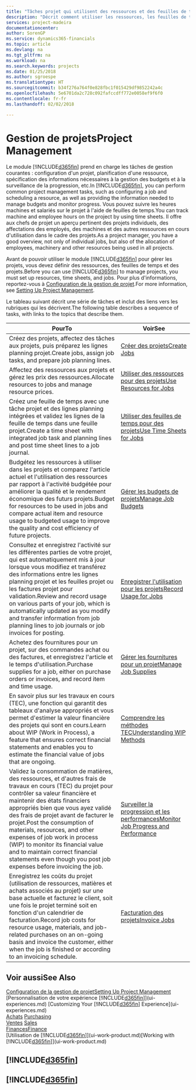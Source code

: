 ```yaml
---
title: "Tâches projet qui utilisent des ressources et des feuilles de temps | Microsoft Docs"
description: "Décrit comment utiliser les ressources, les feuilles de temps et les projets pour la gestion des projets."
services: project-madeira
documentationcenter: 
author: SorenGP
ms.service: dynamics365-financials
ms.topic: article
ms.devlang: na
ms.tgt_pltfrm: na
ms.workload: na
ms.search.keywords: projects
ms.date: 01/25/2018
ms.author: sgroespe
ms.translationtype: HT
ms.sourcegitcommit: b34f276a764f0e828fbc1f015429df9852242a4c
ms.openlocfilehash: 5e6701da2c728c092fafccdff772e0058ef9f6f0
ms.contentlocale: fr-fr
ms.lasthandoff: 02/02/2018

---
```

# <a name="project-management"></a><span data-ttu-id="8cbd8-103">Gestion de projets</span><span class="sxs-lookup"><span data-stu-id="8cbd8-103">Project Management</span></span>
<span data-ttu-id="8cbd8-104">Le module [!INCLUDE[d365fin](includes/d365fin_md.md)] prend en charge les tâches de gestion courantes : configuration d'un projet, planification d'une ressource, spécification des informations nécessaires à la gestion des budgets et à la surveillance de la progression, etc.</span><span class="sxs-lookup"><span data-stu-id="8cbd8-104">In [!INCLUDE[d365fin](includes/d365fin_md.md)], you can perform common project management tasks, such as configuring a job and scheduling a resource, as well as providing the information needed to manage budgets and monitor progress.</span></span> <span data-ttu-id="8cbd8-105">Vous pouvez suivre les heures machines et salariés sur le projet à l'aide de feuilles de temps.</span><span class="sxs-lookup"><span data-stu-id="8cbd8-105">You can track machine and employee hours on the project by using time sheets.</span></span> <span data-ttu-id="8cbd8-106">Il offre aux chefs de projet un aperçu pertinent des projets individuels, des affectations des employés, des machines et des autres ressources en cours d'utilisation dans le cadre des projets.</span><span class="sxs-lookup"><span data-stu-id="8cbd8-106">As a project manager, you have a good overview, not only of individual jobs, but also of the allocation of employees, machinery and other resources being used in all projects.</span></span>

<span data-ttu-id="8cbd8-107">Avant de pouvoir utiliser le module [!INCLUDE[d365fin](includes/d365fin_md.md)] pour gérer les projets, vous devez définir des ressources, des feuilles de temps et des projets.</span><span class="sxs-lookup"><span data-stu-id="8cbd8-107">Before you can use [!INCLUDE[d365fin](includes/d365fin_md.md)] to manage projects, you must set up resources, time sheets, and jobs.</span></span> <span data-ttu-id="8cbd8-108">Pour plus d'informations, reportez-vous à [Configuration de la gestion de projet](projects-setup-projects.md).</span><span class="sxs-lookup"><span data-stu-id="8cbd8-108">For more information, see [Setting Up Project Management](projects-setup-projects.md).</span></span>  

<span data-ttu-id="8cbd8-109">Le tableau suivant décrit une série de tâches et inclut des liens vers les rubriques qui les décrivent.</span><span class="sxs-lookup"><span data-stu-id="8cbd8-109">The following table describes a sequence of tasks, with links to the topics that describe them.</span></span>

| <span data-ttu-id="8cbd8-110">Pour</span><span class="sxs-lookup"><span data-stu-id="8cbd8-110">To</span></span> | <span data-ttu-id="8cbd8-111">Voir</span><span class="sxs-lookup"><span data-stu-id="8cbd8-111">See</span></span> |
| --- | --- |
| <span data-ttu-id="8cbd8-112">Créez des projets, affectez des tâches aux projets, puis préparez les lignes planning projet.</span><span class="sxs-lookup"><span data-stu-id="8cbd8-112">Create jobs, assign job tasks, and prepare job planning lines.</span></span> |[<span data-ttu-id="8cbd8-113">Créer des projets</span><span class="sxs-lookup"><span data-stu-id="8cbd8-113">Create Jobs</span></span>](projects-how-create-jobs.md) |
| <span data-ttu-id="8cbd8-114">Affectez des ressources aux projets et gérez les prix des ressources.</span><span class="sxs-lookup"><span data-stu-id="8cbd8-114">Allocate resources to jobs and manage resource prices.</span></span> |[<span data-ttu-id="8cbd8-115">Utiliser des ressources pour des projets</span><span class="sxs-lookup"><span data-stu-id="8cbd8-115">Use Resources for Jobs</span></span>](projects-how-use-resources.md) |
| <span data-ttu-id="8cbd8-116">Créez une feuille de temps avec une tâche projet et des lignes planning intégrées et validez les lignes de la feuille de temps dans une feuille projet.</span><span class="sxs-lookup"><span data-stu-id="8cbd8-116">Create a time sheet with integrated job task and planning lines and post time sheet lines to a job journal.</span></span> |[<span data-ttu-id="8cbd8-117">Utiliser des feuilles de temps pour des projets</span><span class="sxs-lookup"><span data-stu-id="8cbd8-117">Use Time Sheets for Jobs</span></span>](projects-how-use-time-sheets.md) |
| <span data-ttu-id="8cbd8-118">Budgétez les ressources à utiliser dans les projets et comparez l'article actuel et l'utilisation des ressources par rapport à l'activité budgétée pour améliorer la qualité et le rendement économique des futurs projets.</span><span class="sxs-lookup"><span data-stu-id="8cbd8-118">Budget for resources to be used in jobs and compare actual item and resource usage to budgeted usage to improve the quality and cost efficiency of future projects.</span></span> |[<span data-ttu-id="8cbd8-119">Gérer les budgets de projets</span><span class="sxs-lookup"><span data-stu-id="8cbd8-119">Manage Job Budgets</span></span>](projects-how-manage-budgets.md) |
| <span data-ttu-id="8cbd8-120">Consultez et enregistrez l'activité sur les différentes parties de votre projet, qui est automatiquement mis à jour lorsque vous modifiez et transférez des informations entre les lignes planning projet et les feuilles projet ou les factures projet pour validation.</span><span class="sxs-lookup"><span data-stu-id="8cbd8-120">Review and record usage on various parts of your job, which is automatically updated as you modify and transfer information from job planning lines to job journals or job invoices for posting.</span></span> |[<span data-ttu-id="8cbd8-121">Enregistrer l'utilisation pour les projets</span><span class="sxs-lookup"><span data-stu-id="8cbd8-121">Record Usage for Jobs</span></span>](projects-how-record-job-usage.md) |
| <span data-ttu-id="8cbd8-122">Achetez des fournitures pour un projet, sur des commandes achat ou des factures, et enregistrez l'article et le temps d'utilisation.</span><span class="sxs-lookup"><span data-stu-id="8cbd8-122">Purchase supplies for a job, either on purchase orders or invoices, and record item and time usage.</span></span> |[<span data-ttu-id="8cbd8-123">Gérer les fournitures pour un projet</span><span class="sxs-lookup"><span data-stu-id="8cbd8-123">Manage Job Supplies</span></span>](projects-how-manage-project-supplies.md) |
| <span data-ttu-id="8cbd8-124">En savoir plus sur les travaux en cours (TEC), une fonction qui garantit des tableaux d'analyse appropriés et vous permet d'estimer la valeur financière des projets qui sont en cours.</span><span class="sxs-lookup"><span data-stu-id="8cbd8-124">Learn about WIP (Work in Process), a feature that ensures correct financial statements and enables you to estimate the financial value of jobs that are ongoing.</span></span> |[<span data-ttu-id="8cbd8-125">Comprendre les méthodes TEC</span><span class="sxs-lookup"><span data-stu-id="8cbd8-125">Understanding WIP Methods</span></span>](projects-understanding-wip.md) |
| <span data-ttu-id="8cbd8-126">Validez la consommation de matières, des ressources, et d'autres frais de travaux en cours (TEC) du projet pour contrôler sa valeur financière et maintenir des états financiers appropriés bien que vous ayez validé des frais de projet avant de facturer le projet.</span><span class="sxs-lookup"><span data-stu-id="8cbd8-126">Post the consumption of materials, resources, and other expenses of job work in process (WIP) to monitor its financial value and to maintain correct financial statements even though you post job expenses before invoicing the job.</span></span> |[<span data-ttu-id="8cbd8-127">Surveiller la progression et les performances</span><span class="sxs-lookup"><span data-stu-id="8cbd8-127">Monitor Job Progress and Performance</span></span>](projects-how-monitor-progress-performance.md) |
| <span data-ttu-id="8cbd8-128">Enregistrez les coûts du projet (utilisation de ressources, matières et achats associés au projet) sur une base actuelle et facturez le client, soit une fois le projet terminé soit en fonction d'un calendrier de facturation.</span><span class="sxs-lookup"><span data-stu-id="8cbd8-128">Record job costs for resource usage, materials, and job-related purchases on an on-going basis and invoice the customer, either when the job is finished or according to an invoicing schedule.</span></span> |[<span data-ttu-id="8cbd8-129">Facturation des projets</span><span class="sxs-lookup"><span data-stu-id="8cbd8-129">Invoice Jobs</span></span>](projects-how-invoice-jobs.md) |

## <a name="see-also"></a><span data-ttu-id="8cbd8-130">Voir aussi</span><span class="sxs-lookup"><span data-stu-id="8cbd8-130">See Also</span></span>
[<span data-ttu-id="8cbd8-131">Configuration de la gestion de projet</span><span class="sxs-lookup"><span data-stu-id="8cbd8-131">Setting Up Project Management</span></span>](projects-setup-projects.md)  
<span data-ttu-id="8cbd8-132">[Personnalisation de votre expérience [!INCLUDE[d365fin](includes/d365fin_md.md)]](ui-experiences.md)    </span><span class="sxs-lookup"><span data-stu-id="8cbd8-132">[Customizing Your [!INCLUDE[d365fin](includes/d365fin_md.md)] Experience](ui-experiences.md)    </span></span>  
<span data-ttu-id="8cbd8-133">[Achats](purchasing-manage-purchasing.md)       </span><span class="sxs-lookup"><span data-stu-id="8cbd8-133">[Purchasing](purchasing-manage-purchasing.md)       </span></span>  
<span data-ttu-id="8cbd8-134">[Ventes](sales-manage-sales.md)  </span><span class="sxs-lookup"><span data-stu-id="8cbd8-134">[Sales](sales-manage-sales.md)  </span></span>  
[<span data-ttu-id="8cbd8-135">Finances</span><span class="sxs-lookup"><span data-stu-id="8cbd8-135">Finance</span></span>](finance.md)  
<span data-ttu-id="8cbd8-136">[Utilisation de [!INCLUDE[d365fin](includes/d365fin_md.md)]](ui-work-product.md)</span><span class="sxs-lookup"><span data-stu-id="8cbd8-136">[Working with [!INCLUDE[d365fin](includes/d365fin_md.md)]](ui-work-product.md)</span></span>  

## [!INCLUDE[d365fin](includes/free_trial_md.md)]  
## [!INCLUDE[d365fin](includes/training_link_md.md)]

